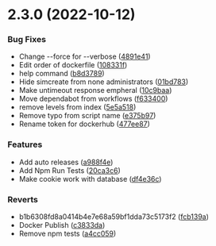# 2.3.0 (2022-10-12)


### Bug Fixes

* Change --force for --verbose ([4891e41](https://github.com/CrimsonTome/Clarence-Bot-fork/commit/4891e4172d233b3b65139d86af7aeca0306f4eb6))
* Edit order of dockerfile ([108331f](https://github.com/CrimsonTome/Clarence-Bot-fork/commit/108331fc0072284eaa6ed286b0295dd5e01c33ec))
* help command ([b8d3789](https://github.com/CrimsonTome/Clarence-Bot-fork/commit/b8d37898447f8d95f4d49c7ebe9cc1696373c94c))
* Hide simcreate from none administrators ([01bd783](https://github.com/CrimsonTome/Clarence-Bot-fork/commit/01bd78392e0c447ffc925b3341a4e4f6dce27b01))
* Make untimeout response empheral ([10c9baa](https://github.com/CrimsonTome/Clarence-Bot-fork/commit/10c9baa743c7c2cf685d92bcae638de804320193))
* Move dependabot from workflows ([f633400](https://github.com/CrimsonTome/Clarence-Bot-fork/commit/f633400c91115b59dd73b936c9e832cb042efb78))
* remove levels from index ([5e5a518](https://github.com/CrimsonTome/Clarence-Bot-fork/commit/5e5a5182a477bda9686341647d95054c7afbe194))
* Remove typo from script name ([e375b97](https://github.com/CrimsonTome/Clarence-Bot-fork/commit/e375b97b84a979d0cedfedae824b34f575991086))
* Rename token for dockerhub ([477ee87](https://github.com/CrimsonTome/Clarence-Bot-fork/commit/477ee878daec537d0f88b7db16cde2dfaebdd8a8))


### Features

* Add auto releases ([a988f4e](https://github.com/CrimsonTome/Clarence-Bot-fork/commit/a988f4e8c6168d48f45af2ca4b9ddcb158543568))
* Add Npm Run Tests ([20ca3c6](https://github.com/CrimsonTome/Clarence-Bot-fork/commit/20ca3c6eea56324715688925219ac30398ca0423))
* Make cookie work with database ([df4e36c](https://github.com/CrimsonTome/Clarence-Bot-fork/commit/df4e36c4154bec9324f3c792960194d510530cc4))


### Reverts

* b1b6308fd8a0414b4e7e68a59bf1dda73c5173f2 ([fcb139a](https://github.com/CrimsonTome/Clarence-Bot-fork/commit/fcb139a7e105000d9ab4cdb1a2e7c8c2165f3289))
* Docker Publish ([c3833da](https://github.com/CrimsonTome/Clarence-Bot-fork/commit/c3833da0ee6412f58ec6422e92f923ed71f4ce12))
* Remove npm tests ([a4cc059](https://github.com/CrimsonTome/Clarence-Bot-fork/commit/a4cc059acd0fbc7308d8d77c036112f45e7b1c82))



